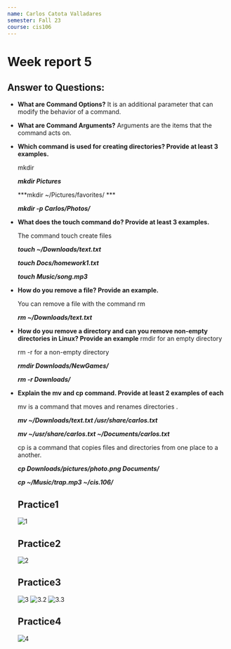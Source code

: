 ```yaml
---
name: Carlos Catota Valladares
semester: Fall 23
course: cis106
---
```


# Week report 5

## Answer to Questions:


* **What are Command Options?**
  It is an additional parameter that can modify the behavior of a command.

* **What are Command Arguments?**
  Arguments are the items that the command acts on.

* **Which command is used for creating directories? Provide at least 3 examples.**
  
  mkdir

  ***mkdir Pictures***

  ***mkdir ~/Pictures/favorites/ ***

  ***mkdir -p Carlos/Photos/***

* **What does the touch command do? Provide at least 3 examples.**
  
  The command touch create files 

  ***touch ~/Downloads/text.txt***

  ***touch Docs/homework1.txt***

  ***touch Music/song.mp3***

* **How do you remove a file? Provide an example.**
  
  You can remove a file with the command rm 

  ***rm ~/Downloads/text.txt***

* **How do you remove a directory and can you remove non-empty directories in Linux? Provide an example**
  rmdir for an empty directory

  rm -r for a non-empty directory
  
  ***rmdir Downloads/NewGames/***

  ***rm -r Downloads/***

* **Explain the mv and cp command. Provide at least 2 examples of each**
  
  mv is a command that moves and renames directories .

  ***mv ~/Downloads/text.txt /usr/share/carlos.txt***

  ***mv ~/usr/share/carlos.txt ~/Documents/carlos.txt***

  cp is a command that copies files and directories from one place to a another.

  ***cp Downloads/pictures/photo.png Documents/***
  
  ***cp ~/Music/trap.mp3 ~/cis.106/***

  ## Practice1 
  ![1](wr5/practice1.png)
  ## Practice2 
  ![2](wr5/practice%202.png)
  ## Practice3
  ![3](wr5/practice3.1.png)
  ![3.2](wr5/practice3.2.png)
  ![3.3](wr5/practice3.3.png)
  ## Practice4
  ![4](wr5/practice4.png)

